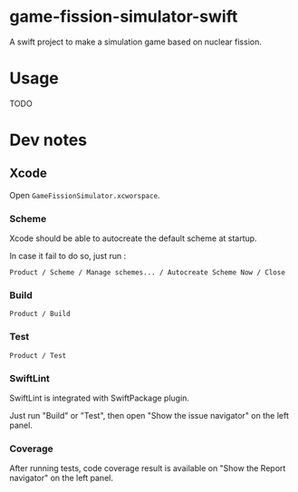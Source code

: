 # game-fission-simulator-swift

A swift project to make a simulation game based on nuclear fission.

# Usage

TODO

# Dev notes

## Xcode

Open ```GameFissionSimulator.xcworspace```.

### Scheme

Xcode should be able to autocreate the default scheme at startup.

In case it fail to do so, just run :

```Product / Scheme / Manage schemes... / Autocreate Scheme Now / Close```

### Build

```Product / Build```

### Test

```Product / Test```

### SwiftLint

SwiftLint is integrated with SwiftPackage plugin.

Just run "Build" or "Test", then open "Show the issue navigator" on the left panel.

### Coverage

After running tests, code coverage result is available on "Show the Report navigator" on the left panel.
